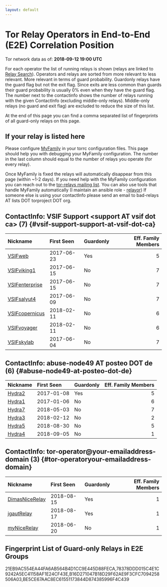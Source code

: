 ```yaml
---
layout: default
---
```



# Tor Relay Operators in End-to-End (E2E) Correlation Position

Tor network data as of: **2018-09-12 19:00 UTC**

For each operator the list of running relays is shown (relays are linked to [Relay Search](https://metrics.torproject.org/rs.html)).
Operators and relays are sorted from more relevant to less relevant. More relevant in terms of guard probability.
Guardonly relays have the guard flag but not the exit flag.
Since exits are less common than guards their guard probability is usually 0% even when they have the guard flag.
The number next to the contactinfo shows the number of relays running with the given ContactInfo (excluding middle-only relays).
Middle-only relays (no guard and exit flag) are excluded to reduce the size of this list.

At the end of this page you can find a comma separated list of fingerprints of all guard-only relays on this page.

## If your relay is listed here
Please configure [MyFamily](https://www.torproject.org/docs/tor-manual.html.en#MyFamily) in your torrc configuration files.
This page should help you with debugging your MyFamily configuration. The number in the last column should equal to the number of
relays you operate (for every relay).

Once MyFamily is fixed the relays will automatically disappear from this page (within ~1-2 days).
If you need help with the MyFamily configuration you can reach out to the
[tor-relays mailing list](https://lists.torproject.org/cgi-bin/mailman/listinfo/tor-relays).
You can also use tools that handle MyFamily automatically (I maintain an ansible role - 
[relayor](https://medium.com/@nusenu/deploying-tor-relays-with-ansible-6612593fa34d))
If someone else is using your contactInfo please send an email to bad-relays AT lists DOT torproject DOT org.


## ContactInfo: VSIF Support &lt;support AT vsif dot ca&gt; (7) {#vsif-support-support-at-vsif-dot-ca}

| Nickname                                                                                                  | First Seen   | Guardonly   |   Eff. Family Members |
|:----------------------------------------------------------------------------------------------------------|:-------------|:------------|----------------------:|
| [VSIFweb](https://metrics.torproject.org/rs.html#details/78378DDD015C4E1C9242A5EC41158AF1E24CF43E)        | 2017-06-23   | Yes         |                     5 |
| [VSIFviking1](https://metrics.torproject.org/rs.html#details/1DEB985E3EEC0E7E0F6A887B417065E63522C5E2)    | 2017-06-15   | No          |                     7 |
| [VSIFenterprise](https://metrics.torproject.org/rs.html#details/59AE2B55941324B24354ADAAF971FC2C9F836963) | 2017-06-15   | No          |                     7 |
| [VSIFsalyut4](https://metrics.torproject.org/rs.html#details/D2461A903A754DEA625827AB333A2ECD06CE2E43)    | 2017-06-09   | No          |                     7 |
| [VSIFcopernicus](https://metrics.torproject.org/rs.html#details/D509A7A321FF9660665B75CB19F0FF09964C0B80) | 2018-02-11   | No          |                     6 |
| [VSIFvoyager](https://metrics.torproject.org/rs.html#details/E1DDAE70F14B9A6A7C01BDB9BDCCB70307BEE90A)    | 2018-02-11   | No          |                     6 |
| [VSIFskylab](https://metrics.torproject.org/rs.html#details/F13B97699EF7328A6289E5C2540560903CBC79A8)     | 2017-06-04   | No          |                     7 |

## ContactInfo: abuse-node49 AT posteo DOT de (6) {#abuse-node49-at-posteo-dot-de}

| Nickname                                                                                          | First Seen   | Guardonly   |   Eff. Family Members |
|:--------------------------------------------------------------------------------------------------|:-------------|:------------|----------------------:|
| [Hydra2](https://metrics.torproject.org/rs.html#details/B16D271047B18D29F62AE9F3CFC7094258506A03) | 2017-01-08   | Yes         |                     5 |
| [Hydra1](https://metrics.torproject.org/rs.html#details/0647C3F8352BBFA0D57A1C3E0DCF67FC3E073D2C) | 2017-01-06   | No          |                     6 |
| [Hydra7](https://metrics.torproject.org/rs.html#details/3E76E15E6BE6CFF409D44CCC40281AB5BB0B61C2) | 2018-05-03   | No          |                     7 |
| [Hydra3](https://metrics.torproject.org/rs.html#details/A766BF5C5AF7F897D81BD98797B17B1E8C014650) | 2018-02-12   | No          |                     2 |
| [Hydra5](https://metrics.torproject.org/rs.html#details/C474CE9546BD227612BE0336013AAB7BF680429B) | 2018-08-30   | No          |                     5 |
| [Hydra4](https://metrics.torproject.org/rs.html#details/CDCF3D31AA08298A0EB74BC01F254CCFAB02C3D5) | 2018-09-05   | No          |                     1 |

## ContactInfo: tor-operator@your-emailaddress-domain (3) {#tor-operatoryour-emailaddress-domain}

| Nickname                                                                                                  | First Seen   | Guardonly   |   Eff. Family Members |
|:----------------------------------------------------------------------------------------------------------|:-------------|:------------|----------------------:|
| [DimasNiceRelay](https://metrics.torproject.org/rs.html#details/BE5CE67AAC8EC61551173844D874385996F4C439) | 2018-08-15   | Yes         |                     1 |
| [jgautRelay](https://metrics.torproject.org/rs.html#details/21EB9AC554EA44FA6AB564B4D1CC9E445D88FECA)     | 2018-08-17   | Yes         |                     1 |
| [myNiceRelay](https://metrics.torproject.org/rs.html#details/9FC15C742C2E95A34F104CB5A0826C6659CFF2B7)    | 2018-06-20   | No          |                     1 |


## Fingerprint List of Guard-only Relays in E2E Groups

21EB9AC554EA44FA6AB564B4D1CC9E445D88FECA,78378DDD015C4E1C9242A5EC41158AF1E24CF43E,B16D271047B18D29F62AE9F3CFC7094258506A03,BE5CE67AAC8EC61551173844D874385996F4C439